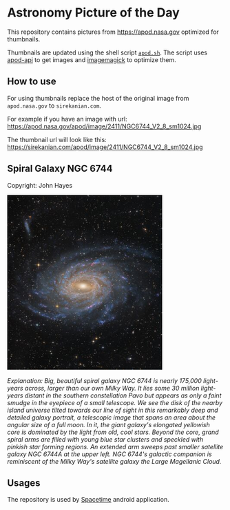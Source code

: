 # Astronomy Picture of the Day

This repository contains pictures from https://apod.nasa.gov optimized for thumbnails.

Thumbnails are updated using the shell script [`apod.sh`](apod.sh). The script
uses [apod-api](https://github.com/nasa/apod-api) to get images and [imagemagick](https://imagemagick.org) to
optimize them.

## How to use

For using thumbnails replace the host of the original image from `apod.nasa.gov` to `sirekanian.com`.

For example if you have an image with url:<br>
https://apod.nasa.gov/apod/image/2411/NGC6744_V2_8_sm1024.jpg

The thumbnail url will look like this:<br>
https://sirekanian.com/apod/image/2411/NGC6744_V2_8_sm1024.jpg

## Spiral Galaxy NGC 6744

Copyright: John Hayes

[![the picture of the day][1]][2]

_Explanation: Big, beautiful spiral galaxy NGC 6744 is nearly 175,000 light-years across, larger than our own Milky Way. It lies some 30 million light-years distant in the southern constellation Pavo but appears as only a faint smudge in the eyepiece of a small telescope. We see the disk of the nearby island universe tilted towards our line of sight in this remarkably deep and detailed galaxy portrait, a telescopic image that spans an area about the angular size of a full moon. In it, the giant galaxy's elongated yellowish core is dominated by the light from old, cool stars. Beyond the core, grand spiral arms are filled with young blue star clusters and speckled with pinkish star forming regions. An extended arm sweeps past smaller satellite galaxy NGC 6744A at the upper left. NGC 6744's galactic companion is reminiscent of the Milky Way's satellite galaxy the Large Magellanic Cloud._

## Usages

The repository is used by [Spacetime][3] android application.

[1]: image/2411/NGC6744_V2_8_sm1024.jpg

[2]: https://apod.nasa.gov/apod/image/2411/NGC6744_V2_8_sm1024.jpg

[3]: https://github.com/sirekanian/spacetime
